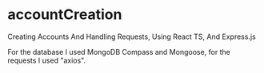 # accountCreation
Creating Accounts And Handling Requests, Using React TS, And Express.js

For the database I used MongoDB Compass and Mongoose, for the requests I used "axios".
